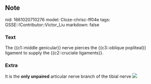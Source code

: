 ## Note
nid: 1661020710276
model: Cloze-chrisc-ff04e
tags: GSSE::!Contributor::Victor_Liu
markdown: false

### Text
The {{c1::middle genicular}} nerve pierces the {{c3::oblique popliteal}} ligament to supply the {{c2::cruciate ligaments}}.

### Extra
It is the <b>only unpaired</b> articular nerve branch of the tibial
nerve <img src= 
"3-Figure1-1-9a7cd5e90ebeb918d45383e54cdf9825e7b9e590.png">
